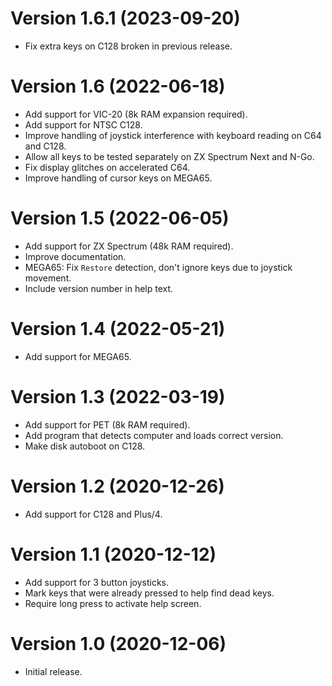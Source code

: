 # Version 1.6.1 (2023-09-20)

* Fix extra keys on C128 broken in previous release. 

# Version 1.6 (2022-06-18)

* Add support for VIC-20 (8k RAM expansion required).
* Add support for NTSC C128.
* Improve handling of joystick interference with keyboard reading on C64 and C128.
* Allow all keys to be tested separately on ZX Spectrum Next and N-Go.
* Fix display glitches on accelerated C64.
* Improve handling of cursor keys on MEGA65.

# Version 1.5 (2022-06-05)

- Add support for ZX Spectrum (48k RAM required).
- Improve documentation.
- MEGA65: Fix `Restore` detection, don't ignore keys due to joystick movement.
- Include version number in help text.

# Version 1.4 (2022-05-21)

- Add support for MEGA65.

# Version 1.3 (2022-03-19)

- Add support for PET (8k RAM required).
- Add program that detects computer and loads correct version.
- Make disk autoboot on C128.

# Version 1.2 (2020-12-26)

- Add support for C128 and Plus/4.

# Version 1.1 (2020-12-12)

- Add support for 3 button joysticks.
- Mark keys that were already pressed to help find dead keys.
- Require long press to activate help screen.

# Version 1.0 (2020-12-06)

- Initial release.
